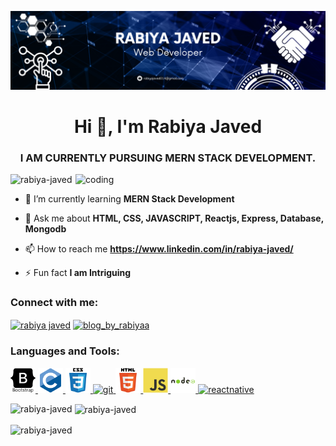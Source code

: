 ![logo](https://github.com/rabiya-javed/Rabiya-Javed/blob/main/Github%20Banner.png.png)
<h1 align="center">Hi 👋, I'm Rabiya Javed</h1>
<h3 align="center">I AM CURRENTLY PURSUING MERN STACK DEVELOPMENT.</h3>

<img align="right" alt="coding" width="400" src="https://camo.githubusercontent.com/ce44b3f848998271c133c7dcba1540cac117520be69e952e5af2831b403f063b/68747470733a2f2f632e74656e6f722e636f6d2f53353962506b543070716341414141432f70726f6772616d6d696e672e676966">

<p align="left"> <img src="https://komarev.com/ghpvc/?username=rabiya-javed&label=Profile%20views&color=0e75b6&style=flat" alt="rabiya-javed" /> </p>

- 🌱 I’m currently learning **MERN Stack Development**

- 💬 Ask me about **HTML, CSS, JAVASCRIPT, Reactjs, Express, Database, Mongodb**

- 📫 How to reach me **https://www.linkedin.com/in/rabiya-javed/**

- ⚡ Fun fact **I am Intriguing**

<h3 align="left">Connect with me:</h3>
<p align="left">
<a href="https://linkedin.com/in/rabiya javed" target="blank"><img align="center" src="https://raw.githubusercontent.com/rahuldkjain/github-profile-readme-generator/master/src/images/icons/Social/linked-in-alt.svg" alt="rabiya javed" height="30" width="40" /></a>
<a href="https://instagram.com/blog_by_rabiyaa" target="blank"><img align="center" src="https://raw.githubusercontent.com/rahuldkjain/github-profile-readme-generator/master/src/images/icons/Social/instagram.svg" alt="blog_by_rabiyaa" height="30" width="40" /></a>
</p>

<h3 align="left">Languages and Tools:</h3>
<p align="left"> <a href="https://getbootstrap.com" target="_blank" rel="noreferrer"> <img src="https://raw.githubusercontent.com/devicons/devicon/master/icons/bootstrap/bootstrap-plain-wordmark.svg" alt="bootstrap" width="40" height="40"/> </a> <a href="https://www.cprogramming.com/" target="_blank" rel="noreferrer"> <img src="https://raw.githubusercontent.com/devicons/devicon/master/icons/c/c-original.svg" alt="c" width="40" height="40"/> </a> <a href="https://www.w3schools.com/css/" target="_blank" rel="noreferrer"> <img src="https://raw.githubusercontent.com/devicons/devicon/master/icons/css3/css3-original-wordmark.svg" alt="css3" width="40" height="40"/> </a> <a href="https://git-scm.com/" target="_blank" rel="noreferrer"> <img src="https://www.vectorlogo.zone/logos/git-scm/git-scm-icon.svg" alt="git" width="40" height="40"/> </a> <a href="https://www.w3.org/html/" target="_blank" rel="noreferrer"> <img src="https://raw.githubusercontent.com/devicons/devicon/master/icons/html5/html5-original-wordmark.svg" alt="html5" width="40" height="40"/> </a> <a href="https://developer.mozilla.org/en-US/docs/Web/JavaScript" target="_blank" rel="noreferrer"> <img src="https://raw.githubusercontent.com/devicons/devicon/master/icons/javascript/javascript-original.svg" alt="javascript" width="40" height="40"/> </a> <a href="https://nodejs.org" target="_blank" rel="noreferrer"> <img src="https://raw.githubusercontent.com/devicons/devicon/master/icons/nodejs/nodejs-original-wordmark.svg" alt="nodejs" width="40" height="40"/> </a> <a href="https://reactnative.dev/" target="_blank" rel="noreferrer"> <img src="https://reactnative.dev/img/header_logo.svg" alt="reactnative" width="40" height="40"/> </a> </p>

<p><img align="left" src="https://github-readme-stats.vercel.app/api/top-langs?username=rabiya-javed&show_icons=true&locale=en&layout=compact" alt="rabiya-javed" /></p>

<p>&nbsp;<img align="center" src="https://github-readme-stats.vercel.app/api?username=rabiya-javed&show_icons=true&locale=en" alt="rabiya-javed" /></p>

<p><img align="center" src="https://github-readme-streak-stats.herokuapp.com/?user=rabiya-javed&" alt="rabiya-javed" /></p>
